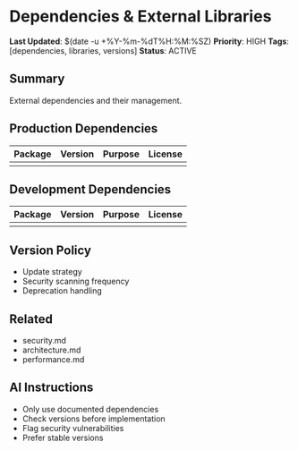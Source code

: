 # Dependencies & External Libraries
**Last Updated**: $(date -u +%Y-%m-%dT%H:%M:%SZ)
**Priority**: HIGH
**Tags**: [dependencies, libraries, versions]
**Status**: ACTIVE

## Summary
External dependencies and their management.

## Production Dependencies
| Package | Version | Purpose | License |
|---------|---------|---------|---------|
| | | | |

## Development Dependencies
| Package | Version | Purpose | License |
|---------|---------|---------|---------|
| | | | |

## Version Policy
- Update strategy
- Security scanning frequency
- Deprecation handling

## Related
- security.md
- architecture.md
- performance.md

## AI Instructions
- Only use documented dependencies
- Check versions before implementation
- Flag security vulnerabilities
- Prefer stable versions

